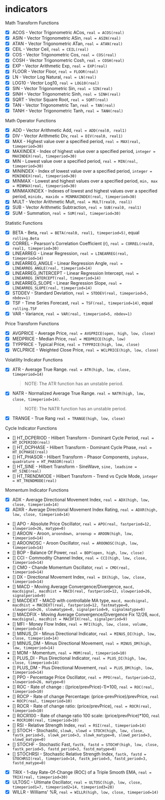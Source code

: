 # indicators

Math Transform Functions
- [x] ACOS - Vector Trigonometric ACos, `real = ACOS(real)`
- [x] ASIN - Vector Trigonometric ASin, `real = ASIN(real)`
- [x] ATAN - Vector Trigonometric ATan, `real = ATAN(real)`
- [x] CEIL - Vector Ceil, `real = CEIL(real)`
- [x] COS - Vector Trigonometric Cos, `real = COS(real)`
- [x] COSH - Vector Trigonometric Cosh, `real = COSH(real)`
- [x] EXP - Vector Arithmetic Exp, `real = EXP(real)`
- [x] FLOOR - Vector Floor, `real = FLOOR(real)`
- [x] LN - Vector Log Natural, `real = LN(real)`
- [x] LOG10 - Vector Log10, `real = LOG10(real)`
- [x] SIN - Vector Trigonometric Sin, `real = SIN(real)`
- [x] SINH - Vector Trigonometric Sinh, `real = SINH(real)`
- [x] SQRT - Vector Square Root, `real = SQRT(real)`
- [x] TAN - Vector Trigonometric Tan, `real = TAN(real)`
- [x] TANH - Vector Trigonometric Tanh, `real = TANH(real)`

Math Operator Functions
- [x] ADD - Vector Arithmetic Add, `real = ADD(real0, real1)`
- [x] DIV - Vector Arithmetic Div, `real = DIV(real0, real1)`
- [x] MAX - Highest value over a specified period, `real = MAX(real, timeperiod=30)`
- [x] MAXINDEX - Index of highest value over a specified period, `integer = MAXINDEX(real, timeperiod=30)`
- [x] MIN - Lowest value over a specified period, `real = MIN(real, timeperiod=30)`
- [x] MININDEX - Index of lowest value over a specified period, `integer = MININDEX(real, timeperiod=30)`
- [x] MINMAX - Lowest and highest values over a specified period, `min, max = MINMAX(real, timeperiod=30)`
- [x] MINMAXINDEX - Indexes of lowest and highest values over a specified period, `minidx, maxidx = MINMAXINDEX(real, timeperiod=30)`
- [x] MULT - Vector Arithmetic Mult, `real = MULT(real0, real1)`
- [x] SUB - Vector Arithmetic Subtraction, `real = SUB(real0, real1)`
- [x] SUM - Summation, `real = SUM(real, timeperiod=30)`

Statistic Functions
- [x] BETA - Beta, `real = BETA(real0, real1, timeperiod=5)`, equal `rolling.Beta`
- [x] CORREL - Pearson's Correlation Coefficient (r), `real = CORREL(real0, real1, timeperiod=30)`
- [x] LINEARREG - Linear Regression, `real = LINEARREG(real, timeperiod=14)`
- [x] LINEARREG_ANGLE - Linear Regression Angle, `real = LINEARREG_ANGLE(real, timeperiod=14)`
- [x] LINEARREG_INTERCEPT - Linear Regression Intercept, `real = LINEARREG_INTERCEPT(real, timeperiod=14)`
- [x] LINEARREG_SLOPE - Linear Regression Slope, `real = LINEARREG_SLOPE(real, timeperiod=14)`
- [x] STDDEV - Standard Deviation, `real = STDDEV(real, timeperiod=5, nbdev=1)`
- [x] TSF - Time Series Forecast, `real = TSF(real, timeperiod=14)`, equal `rolling.TSF`
- [x] VAR - Variance, `real = VAR(real, timeperiod=5, nbdev=1)`

Price Transform Functions
- [x] AVGPRICE - Average Price, `real = AVGPRICE(open, high, low, close)`
- [x] MEDPRICE - Median Price, `real = MEDPRICE(high, low)`
- [x] TYPPRICE - Typical Price, `real = TYPPRICE(high, low, close)`
- [x] WCLPRICE - Weighted Close Price, `real = WCLPRICE(high, low, close)`

Volatility Indicator Functions
- [x] ATR - Average True Range. `real = ATR(high, low, close, timeperiod=14)`
  > NOTE: The ATR function has an unstable period.
- [x] NATR - Normalized Average True Range. `real = NATR(high, low, close, timeperiod=14)`. 
  > NOTE: The NATR function has an unstable period.
- [x] TRANGE - True Rang `real = TRANGE(high, low, close)`

Cycle Indicator Functions
- [] HT_DCPERIOD - Hilbert Transform - Dominant Cycle Period, `real = HT_DCPERIOD(real)`
- [] HT_DCPHASE - Hilbert Transform - Dominant Cycle Phase, `real = HT_DCPHASE(real)`
- [] HT_PHASOR - Hilbert Transform - Phasor Components, `inphase, quadrature = HT_PHASOR(real)`
- [] HT_SINE - Hilbert Transform - SineWave, `sine, leadsine = HT_SINE(real)`
- [] HT_TRENDMODE - Hilbert Transform - Trend vs Cycle Mode, `integer = HT_TRENDMODE(real)`

Momentum Indicator Functions
- [x] ADX - Average Directional Movement Index, `real = ADX(high, low, close, timeperiod=14)`
- [x] ADXR - Average Directional Movement Index Rating, `real = ADXR(high, low, close, timeperiod=14)`
- [] APO - Absolute Price Oscillator, `real = APO(real, fastperiod=12, slowperiod=26, matype=0)`
- [] AROON - Aroon, `aroondown, aroonup = AROON(high, low, timeperiod=14)`
- [] AROONOSC - Aroon Oscillator, `real = AROONOSC(high, low, timeperiod=14)`
- [] BOP - Balance Of Power, `real = BOP(open, high, low, close)`
- [] CCI - Commodity Channel Index, `real = CCI(high, low, close, timeperiod=14)`
- [] CMO - Chande Momentum Oscillator, `real = CMO(real, timeperiod=14)`
- [] DX - Directional Movement Index, `real = DX(high, low, close, timeperiod=14)`
- [] MACD - Moving Average Convergence/Divergence, `macd, macdsignal, macdhist = MACD(real, fastperiod=12, slowperiod=26, signalperiod=9)`
- [] MACDEXT - MACD with controllable MA type, `macd, macdsignal, macdhist = MACDEXT(real, fastperiod=12, fastmatype=0, slowperiod=26, slowmatype=0, signalperiod=9, signalmatype=0)`
- [] MACDFIX - Moving Average Convergence/Divergence Fix 12/26, `macd, macdsignal, macdhist = MACDFIX(real, signalperiod=9)`
- [] MFI - Money Flow Index, `real = MFI(high, low, close, volume, timeperiod=14)`
- [] MINUS_DI - Minus Directional Indicator, `real = MINUS_DI(high, low, close, timeperiod=14)`
- [] MINUS_DM - Minus Directional Movement, `real = MINUS_DM(high, low, timeperiod=14)`
- [] MOM - Momentum, `real = MOM(real, timeperiod=10)`
- [] PLUS_DI - Plus Directional Indicator, `real = PLUS_DI(high, low, close, timeperiod=14)`
- [] PLUS_DM - Plus Directional Movement, `real = PLUS_DM(high, low, timeperiod=14)`
- [] PPO - Percentage Price Oscillator, `real = PPO(real, fastperiod=12, slowperiod=26, matype=0)`
- [] ROC - Rate of change : ((price/prevPrice)-1)*100, `real = ROC(real, timeperiod=10)`
- [] ROCP - Rate of change Percentage: (price-prevPrice)/prevPrice, `real = ROCP(real, timeperiod=10)`
- [] ROCR - Rate of change ratio: (price/prevPrice), `real = ROCR(real, timeperiod=10)`
- [] ROCR100 - Rate of change ratio 100 scale: (price/prevPrice)*100, `real = ROCR100(real, timeperiod=10)`
- [] RSI - Relative Strength Index, `real = RSI(real, timeperiod=14)`
- [] STOCH - Stochastic, `slowk, slowd = STOCH(high, low, close, fastk_period=5, slowk_period=3, slowk_matype=0, slowd_period=3, slowd_matype=0)`
- [] STOCHF - Stochastic Fast, `fastk, fastd = STOCHF(high, low, close, fastk_period=5, fastd_period=3, fastd_matype=0)`
- [] STOCHRSI - Stochastic Relative Strength Index, `fastk, fastd = STOCHRSI(real, timeperiod=14, fastk_period=5, fastd_period=3, fastd_matype=0)`
- [x] TRIX - 1-day Rate-Of-Change (ROC) of a Triple Smooth EMA, `real = TRIX(real, timeperiod=30)`
- [x] ULTOSC - Ultimate Oscillator, `real = ULTOSC(high, low, close, timeperiod1=7, timeperiod2=14, timeperiod3=28)`
- [x] WILLR - Williams' %R, `real = WILLR(high, low, close, timeperiod=14)`